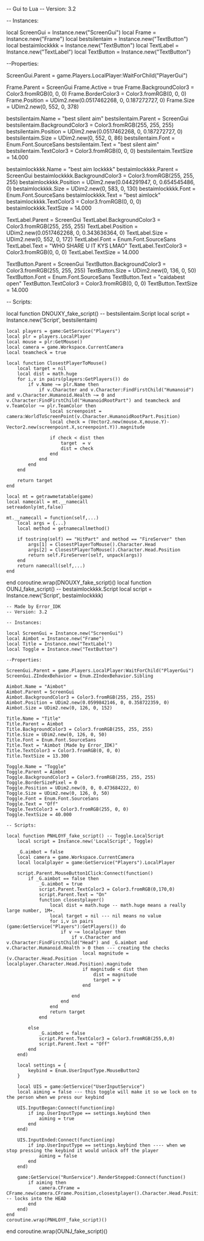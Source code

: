 -- Gui to Lua
-- Version: 3.2

-- Instances:

local ScreenGui = Instance.new("ScreenGui")
local Frame = Instance.new("Frame")
local bestsilentaim = Instance.new("TextButton")
local bestaimlockkkk = Instance.new("TextButton")
local TextLabel = Instance.new("TextLabel")
local TextButton = Instance.new("TextButton")

--Properties:

ScreenGui.Parent = game.Players.LocalPlayer:WaitForChild("PlayerGui")

Frame.Parent = ScreenGui
Frame.Active = true
Frame.BackgroundColor3 = Color3.fromRGB(0, 0, 0)
Frame.BorderColor3 = Color3.fromRGB(0, 0, 0)
Frame.Position = UDim2.new(0.0517462268, 0, 0.187272727, 0)
Frame.Size = UDim2.new(0, 552, 0, 378)

bestsilentaim.Name = "best silent aim"
bestsilentaim.Parent = ScreenGui
bestsilentaim.BackgroundColor3 = Color3.fromRGB(255, 255, 255)
bestsilentaim.Position = UDim2.new(0.0517462268, 0, 0.187272727, 0)
bestsilentaim.Size = UDim2.new(0, 552, 0, 86)
bestsilentaim.Font = Enum.Font.SourceSans
bestsilentaim.Text = "best silent aim"
bestsilentaim.TextColor3 = Color3.fromRGB(0, 0, 0)
bestsilentaim.TextSize = 14.000

bestaimlockkkk.Name = "best aim lockkkk"
bestaimlockkkk.Parent = ScreenGui
bestaimlockkkk.BackgroundColor3 = Color3.fromRGB(255, 255, 255)
bestaimlockkkk.Position = UDim2.new(0.044291947, 0, 0.654545486, 0)
bestaimlockkkk.Size = UDim2.new(0, 583, 0, 130)
bestaimlockkkk.Font = Enum.Font.SourceSans
bestaimlockkkk.Text = "best aimlock"
bestaimlockkkk.TextColor3 = Color3.fromRGB(0, 0, 0)
bestaimlockkkk.TextSize = 14.000

TextLabel.Parent = ScreenGui
TextLabel.BackgroundColor3 = Color3.fromRGB(255, 255, 255)
TextLabel.Position = UDim2.new(0.0517462268, 0, 0.343636364, 0)
TextLabel.Size = UDim2.new(0, 552, 0, 172)
TextLabel.Font = Enum.Font.SourceSans
TextLabel.Text = "WHO SHARE U IT KYS LMAO"
TextLabel.TextColor3 = Color3.fromRGB(0, 0, 0)
TextLabel.TextSize = 14.000

TextButton.Parent = ScreenGui
TextButton.BackgroundColor3 = Color3.fromRGB(255, 255, 255)
TextButton.Size = UDim2.new(0, 136, 0, 50)
TextButton.Font = Enum.Font.SourceSans
TextButton.Text = "caidabest open"
TextButton.TextColor3 = Color3.fromRGB(0, 0, 0)
TextButton.TextSize = 14.000

-- Scripts:

local function DNOUXY_fake_script() -- bestsilentaim.Script 
	local script = Instance.new('Script', bestsilentaim)

	
	local players = game:GetService("Players")
	local plr = players.LocalPlayer
	local mouse = plr:GetMouse()
	local camera = game.Workspace.CurrentCamera
	local teamcheck = true
	
	local function ClosestPlayerToMouse()
		local target = nil
		local dist = math.huge
		for i,v in pairs(players:GetPlayers()) do
			if v.Name ~= plr.Name then
				if v.Character and v.Character:FindFirstChild("Humanoid") and v.Character.Humanoid.Health ~= 0 and v.Character:FindFirstChild("HumanoidRootPart") and teamcheck and v.TeamColor ~= plr.TeamColor then
					local screenpoint = camera:WorldToScreenPoint(v.Character.HumanoidRootPart.Position)
					local check = (Vector2.new(mouse.X,mouse.Y)-Vector2.new(screenpoint.X,screenpoint.Y)).magnitude
	
					if check < dist then
						target  = v
						dist = check
					end
				end
			end
		end
	
		return target 
	end
	
	local mt = getrawmetatable(game)
	local namecall = mt.__namecall
	setreadonly(mt,false)
	
	mt.__namecall = function(self,...)
		local args = {...}
		local method = getnamecallmethod()
	
		if tostring(self) == "HitPart" and method == "FireServer" then
			args[1] = ClosestPlayerToMouse().Character.Head
			args[2] = ClosestPlayerToMouse().Character.Head.Position
			return self.FireServer(self, unpack(args))
		end
		return namecall(self,...)
	end
end
coroutine.wrap(DNOUXY_fake_script)()
local function OUNJ_fake_script() -- bestaimlockkkk.Script 
	local script = Instance.new('Script', bestaimlockkkk)

	-- Made by Error_IDK
	-- Version: 3.2
	
	-- Instances:
	
	local ScreenGui = Instance.new("ScreenGui")
	local Aimbot = Instance.new("Frame")
	local Title = Instance.new("TextLabel")
	local Toggle = Instance.new("TextButton")
	
	--Properties:
	
	ScreenGui.Parent = game.Players.LocalPlayer:WaitForChild("PlayerGui")
	ScreenGui.ZIndexBehavior = Enum.ZIndexBehavior.Sibling
	
	Aimbot.Name = "Aimbot"
	Aimbot.Parent = ScreenGui
	Aimbot.BackgroundColor3 = Color3.fromRGB(255, 255, 255)
	Aimbot.Position = UDim2.new(0.0599842146, 0, 0.358722359, 0)
	Aimbot.Size = UDim2.new(0, 126, 0, 152)
	
	Title.Name = "Title"
	Title.Parent = Aimbot
	Title.BackgroundColor3 = Color3.fromRGB(255, 255, 255)
	Title.Size = UDim2.new(0, 126, 0, 50)
	Title.Font = Enum.Font.SourceSans
	Title.Text = "Aimbot (Made by Error_IDK)"
	Title.TextColor3 = Color3.fromRGB(0, 0, 0)
	Title.TextSize = 13.300
	
	Toggle.Name = "Toggle"
	Toggle.Parent = Aimbot
	Toggle.BackgroundColor3 = Color3.fromRGB(255, 255, 255)
	Toggle.BorderSizePixel = 0
	Toggle.Position = UDim2.new(0, 0, 0.473684222, 0)
	Toggle.Size = UDim2.new(0, 126, 0, 50)
	Toggle.Font = Enum.Font.SourceSans
	Toggle.Text = "Off"
	Toggle.TextColor3 = Color3.fromRGB(255, 0, 0)
	Toggle.TextSize = 40.000
	
	-- Scripts:
	
	local function PNHLOYF_fake_script() -- Toggle.LocalScript 
		local script = Instance.new('LocalScript', Toggle)
	
		_G.aimbot = false
		local camera = game.Workspace.CurrentCamera
		local localplayer = game:GetService("Players").LocalPlayer
	
		script.Parent.MouseButton1Click:Connect(function()
			if _G.aimbot == false then
				_G.aimbot = true
				script.Parent.TextColor3 = Color3.fromRGB(0,170,0)
				script.Parent.Text = "On"
				function closestplayer()
					local dist = math.huge -- math.huge means a really large number, 1M+.
					local target = nil --- nil means no value
					for i,v in pairs (game:GetService("Players"):GetPlayers()) do
						if v ~= localplayer then
							if v.Character and v.Character:FindFirstChild("Head") and _G.aimbot and v.Character.Humanoid.Health > 0 then --- creating the checks
								local magnitude = (v.Character.Head.Position - localplayer.Character.Head.Position).magnitude
								if magnitude < dist then
									dist = magnitude
									target = v
								end
	
							end
						end
					end
					return target
				end
	
			else
				_G.aimbot = false
				script.Parent.TextColor3 = Color3.fromRGB(255,0,0)
				script.Parent.Text = "Off"
			end
		end)
	
		local settings = {
			keybind = Enum.UserInputType.MouseButton2
		}
	
		local UIS = game:GetService("UserInputService")
		local aiming = false --- this toggle will make it so we lock on to the person when we press our keybind
	
		UIS.InputBegan:Connect(function(inp)
			if inp.UserInputType == settings.keybind then
				aiming = true
			end
		end)
	
		UIS.InputEnded:Connect(function(inp)
			if inp.UserInputType == settings.keybind then ---- when we stop pressing the keybind it would unlock off the player
				aiming = false
			end
		end)
	
		game:GetService("RunService").RenderStepped:Connect(function()
			if aiming then
				camera.CFrame = CFrame.new(camera.CFrame.Position,closestplayer().Character.Head.Position) -- locks into the HEAD
			end
		end)
	end
	coroutine.wrap(PNHLOYF_fake_script)()
end
coroutine.wrap(OUNJ_fake_script)()
